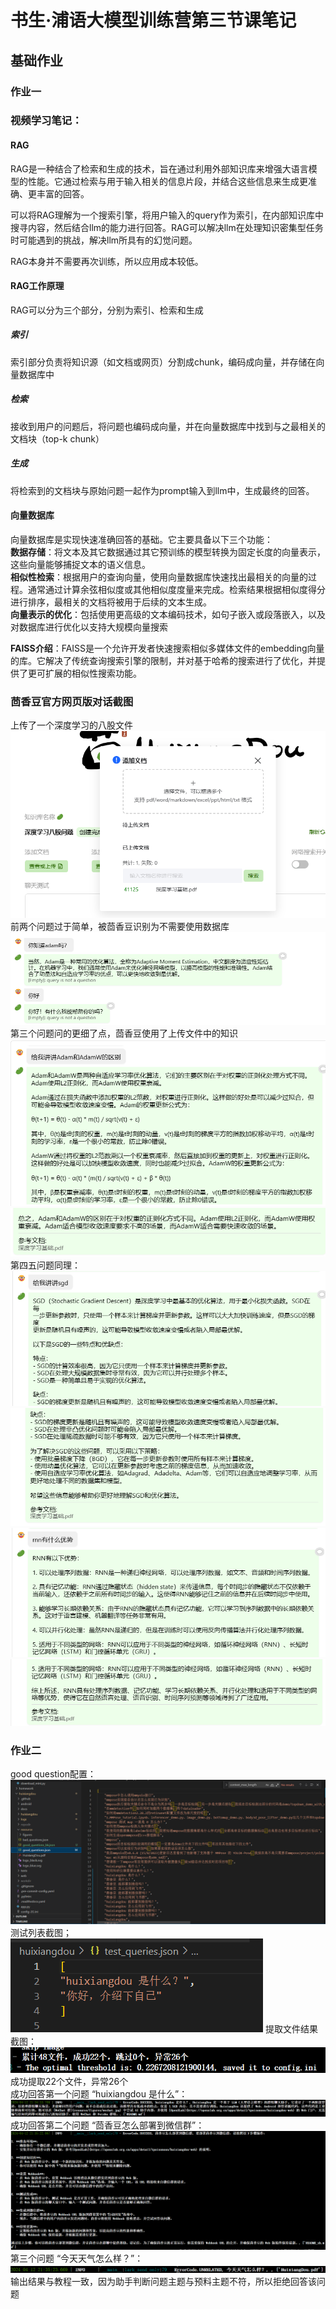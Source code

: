 # 书生·浦语大模型训练营第三节课笔记
## 基础作业
### 作业一
### 视频学习笔记：  
#### RAG
RAG是一种结合了检索和生成的技术，旨在通过利用外部知识库来增强大语言模型的性能。它通过检索与用于输入相关的信息片段，并结合这些信息来生成更准确、更丰富的回答。  

可以将RAG理解为一个搜索引擎，将用户输入的query作为索引，在内部知识库中搜寻内容，然后结合llm的能力进行回答。RAG可以解决llm在处理知识密集型任务时可能遇到的挑战，解决llm所具有的幻觉问题。  

RAG本身并不需要再次训练，所以应用成本较低。
#### RAG工作原理
RAG可以分为三个部分，分别为索引、检索和生成
##### 索引
索引部分负责将知识源（如文档或网页）分割成chunk，编码成向量，并存储在向量数据库中
##### 检索
接收到用户的问题后，将问题也编码成向量，并在向量数据库中找到与之最相关的文档块（top-k chunk）
##### 生成
将检索到的文档块与原始问题一起作为prompt输入到llm中，生成最终的回答。
#### 向量数据库
向量数据库是实现快速准确回答的基础。它主要具备以下三个功能：  
**数据存储**：将文本及其它数据通过其它预训练的模型转换为固定长度的向量表示，这些向量能够捕捉文本的语义信息。  
**相似性检索**：根据用户的查询向量，使用向量数据库快速找出最相关的向量的过程。通常通过计算余弦相似度或其他相似度度量来完成。检索结果根据相似度得分进行排序，最相关的文档将被用于后续的文本生成。  
**向量表示的优化**：包括使用更高级的文本编码技术，如句子嵌入或段落嵌入，以及对数据库进行优化以支持大规模向量搜索  

**FAISS介绍**：FAISS是一个允许开发者快速搜索相似多媒体文件的embedding向量的库。它解决了传统查询搜索引擎的限制，并对基于哈希的搜索进行了优化，并提供了更可扩展的相似性搜索功能。

### 茴香豆官方网页版对话截图
上传了一个深度学习的八股文件
![alt text](image-18.png)
前两个问题过于简单，被茴香豆识别为不需要使用数据库
![alt text](image-7.png)
第三个问题问的更细了点，茴香豆使用了上传文件中的知识
![alt text](image-8.png)
![alt text](image-9.png)
第四五问题同理：
![alt text](image-10.png)
![alt text](image-11.png)
![alt text](image-12.png)
![alt text](image-13.png)
### 作业二
good question配置：
![alt text](image-19.png)
测试列表截图；
![alt text](image-20.png)
提取文件结果截图：
![alt text](image-21.png)
成功提取22个文件，异常26个  
成功回答第一个问题 “huixiangdou 是什么”：
![alt text](image-14.png)
成功回答第二个问题 “茴香豆怎么部署到微信群”：
![alt text](image-15.png)
第三个问题 “今天天气怎么样？”：
![alt text](image-16.png)
输出结果与教程一致，因为助手判断问题主题与预料主题不符，所以拒绝回答该问题